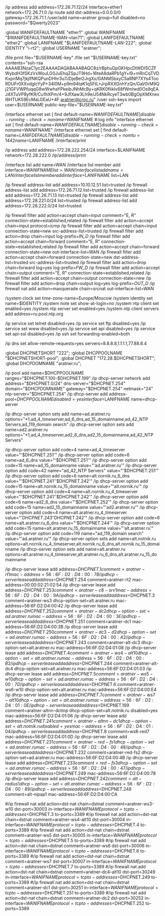 /ip address add address=172.26.71.12/24 interface=ether1 network=172.26.71.0
/ip route add dst-address=0.0.0.0/0 gateway=172.26.71.1
/user/add name=aratner group=full disabled=no password="\$Qwerty2023"

:global WANIFDEFAULTNAME "ether1"
:global WANIFNAME "$WANIFDEFAULTNAME-WAN-vlan71";
:global LANIFDEFAULTNAME "ether2"
:global LANIFNAME "$LANIFDEFAULTNAME-LAN-222";
:global IDENTITY "i-rt2";
:global USERNAME "aratner";

/file print file="$USERNAME-key"
/file set "$USERNAME-key.txt" contents="ssh-rsa AAAAB3NzaC1yc2EAAAADAQABAAABAQC8z/rBphuDpGKHpcDtWDISCZFWybdH3fSKzVxWouLG0JuEhqZSpJT9Hd+16teA8daRPb1gY+l9+mRnCqTVDKxpnMq7jkjlfNKQPunDHhr3u7JDjeBel2JrgXs/GANMSbxyC5aRNP7XYs4TooRDUFr0XXvdglcYyP+34I0M+p9m94taK1q5FtL+JrpRXXGnhYzQn/GaV0rM9Qj21GFVWPfuqqG8wWwhaYPkeibJNhMcBy+qKRK0fIiklv68fWmIwd0Os9qEAJ4XTuVP8yfKR/Cu1hXPm/4+9JfXaw3Lh9e/J54NkRcyeT3wb0BgOpXMXnexl6HTUK59EcMaLGEaU+4F aratner@croc.ru"
/user ssh-keys import user=$USERNAME public-key-file="$USERNAME-key.txt"

/interface ethernet set [ find default-name=$WANIFDEFAULTNAME ] disable-running-check=no name=$WANIFNAME
#:log info "interface ethernet set [ find default-name=$WANIFDEFAULTNAME ] disable-running-check=no name=$WANIFNAME"
/interface ethernet set [ find default-name=$LANIFDEFAULTNAME ] disable-running-check=no mtu=1442 name=$LANIFNAME
/interface/print

/ip address add address=172.28.222.254/24 interface=$LANIFNAME network=172.28.222.0
/ip/address/print

/interface list add name=WAN
/interface list member add interface=$WANIFNAME list=WAN
/interface list add name=LAN
/interface list member add interface=$LANIFNAME list=LAN

/ip firewall address-list add address=10.10.12.51 list=trusted
/ip firewall address-list add address=172.26.71.12 list=trusted
/ip firewall address-list add address=172.26.71.13 list=trusted
/ip firewall address-list add address=172.28.221.0/24 list=trusted
/ip firewall address-list add address=172.28.222.0/24 list=trusted

/ip firewall filter add action=accept chain=input comment="E, R" connection-state=established,related
/ip firewall filter add action=accept chain=input protocol=icmp
/ip firewall filter add action=accept chain=input connection-state=new src-address-list=trusted
/ip firewall filter add action=drop chain=input log-prefix=_IN_D_
/ip firewall filter add action=accept chain=forward comment="E, R" connection-state=established,related
/ip firewall filter add action=accept chain=forward connection-state=new out-interface-list=WAN
/ip firewall filter add action=accept chain=forward connection-state=new dst-address-list=trusted src-address-list=trusted
/ip firewall filter add action=drop chain=forward log=yes log-prefix=_FW_D_
/ip firewall filter add action=accept chain=output comment="E, R" connection-state=established,related
/ip firewall filter add action=accept chain=output connection-state=new
/ip firewall filter add action=drop chain=output log=yes log-prefix=_OUT_D_
/ip firewall nat add action=masquerade chain=srcnat out-interface-list=WAN

/system clock set time-zone-name=Europe/Moscow
/system identity set name=$IDENTITY
/system note set show-at-login=no
/system ntp client set enabled=yes
/system ntp server set enabled=yes
/system ntp client servers add address=ru.pool.ntp.org

/ip service set telnet disabled=yes
/ip service set ftp disabled=yes
/ip service set www disabled=yes
/ip service set api disabled=yes
/ip service set api-ssl disabled=yes
/ip ssh set forwarding-enabled=both

/ip dns set allow-remote-requests=yes servers=8.8.8.8,1.1.1.1,77.88.8.4

:global DHCPNETSHORT "222";
:global DHCPPOOLNAME "$DHCPNETSHORT-pool";
:global DHCPNET "172.28.$DHCPNETSHORT";
:global DHCPDOMNAME "aratner.ru";

/ip pool add name=$DHCPPOOLNAME ranges="$DHCPNET.100-$DHCPNET.199"
/ip dhcp-server network add address="$DHCPNET.0/24" dns-server="$DHCPNET.254" domain="$DHCPDOMNAME" gateway="$DHCPNET.254" netmask="24" ntp-server="$DHCPNET.254"
/ip dhcp-server add address-pool=$DHCPPOOLNAME disabled=yes interface=$LANIFNAME name=dhcp-server

/ip dhcp-server option sets add name=ad.aratner.ru options="*1,ad_4_timeserver,ad_6_dns,ad_15_domainname,ad_42_NTP Servers,ad_119_domain search"
/ip dhcp-server option sets add name=ad2.aratner.ru options="*1,ad_4_timeserver,ad2_6_dns,ad2_15_domainname,ad_42_NTP Servers"


/ip dhcp-server option add code=4 name=ad_4_timeserver value="'$DHCPNET.251'"
/ip dhcp-server option add code=6 name=ad_6_dns value="'$DHCPNET.251'"
/ip dhcp-server option add code=15 name=ad_15_domainname value="'ad.aratner.ru'"
/ip dhcp-server option add code=42 name="ad_42_NTP Servers" value="'$DHCPNET.251'"
/ip dhcp-server option add code=6 name=alt.nornik.ru_6_dns value="'$DHCPNET.241''$DHCPNET.242'"
/ip dhcp-server option add code=15 name=alt.nornik.ru_15_domainname value="'alt.nornik.ru'"
/ip dhcp-server option add code=4 name=alt.nornik.ru_4_timeserver value="'$DHCPNET.241''$DHCPNET.242'"
/ip dhcp-server option add code=6 name=ad2_6_dns value="'$DHCPNET.252'"
/ip dhcp-server option add code=15 name=ad2_15_domainname value="'ad2.aratner.ru'"
/ip dhcp-server option add code=4 name=alt.aratner.ru_4_timeserver value="'$DHCPNET.243''$DHCPNET.242'"
/ip dhcp-server option add code=6 name=alt.aratner.ru_6_dns value="'$DHCPNET.244'"
/ip dhcp-server option add code=15 name=alt.aratner.ru_15_domainname value="'alt.aratner.ru'"
/ip dhcp-server option add code=119 name="ad_119_domain search" value="'ad.aratner.ru'"
/ip dhcp-server option sets add name=alt.notnik.ru options=alt.nornik.ru_4_timeserver,alt.nornik.ru_6_dns,alt.nornik.ru_15_domainname
/ip dhcp-server option sets add name=alt.aratner.ru options=alt.aratner.ru_4_timeserver,alt.aratner.ru_6_dns,alt.aratner.ru_15_domainname



/ip dhcp-server lease add address=$DHCPNET.1 comment=aratner-rt1 mac-address=56:6F:D2:D4:00:7B
/ip dhcp-server lease add address=$DHCPNET.254 comment=aratner-rt2 mac-address=00:00:02:21:02:54
/ip dhcp-server lease add address=$DHCPNET.253 comment=aratner-c8-srv1 mac-address=56:6F:D2:D4:00:9A
/ip dhcp-server lease add address=$DHCPNET.3 comment=aratner-ws3 dhcp-option-set=alt.aratner.ru mac-address=56:6F:D2:D4:00:42
/ip dhcp-server lease add address=$DHCPNET.252 comment=aratner-dc2 dhcp-option-set=ad.aratner.ru mac-address=56:6F:D2:D4:00:3E
/ip dhcp-server lease add address=$DHCPNET.251 comment=aratner-dc1 mac-address=56:6F:D2:D4:00:3B
/ip dhcp-server lease add address=$DHCPNET.250 comment=aratner-dc3-d2 dhcp-option-set=ad.aratner.ru mac-address=56:6F:D2:D4:00:A2
/ip dhcp-server lease add address=$DHCPNET.243 comment=aratner-alt-dc3 dhcp-option-set=alt.aratner.ru mac-address=56:6F:D2:D4:01:08
/ip dhcp-server lease add address=$DHCPNET.4 comment=aratner-ws4-alt10 dhcp-option-set=alt.aratner.ru mac-address=56:6F:D2:D4:00:B2
/ip dhcp-server lease add address=$DHCPNET.244 comment=aratner-alt-dc4 dhcp-option-set=alt.aratner.ru mac-address=56:6F:D2:D4:01:03
/ip dhcp-server lease add address=$DHCPNET.5 comment=aratner-ws5-w10 dhcp-option-set=ad.aratner.ru mac-address=56:6F:D2:D4:00:7D
/ip dhcp-server lease add address=$DHCPNET.6 comment=aratner-ws6-w10 dhcp-option-set=alt.aratner.ru mac-address=56:6F:D2:D4:00:E4
/ip dhcp-server lease add address=$DHCPNET.7 comment=aratner-ws7-alt10 dhcp-option-set=alt.aratner.ru mac-address=56:6F:D2:D4:01:0E
/ip dhcp-server lease add address=$DHCPNET.199 comment=aratner-altnn-dctmp dhcp-option-set=alt.notnik.ru disabled=yes mac-address=56:6F:D2:D4:01:06
/ip dhcp-server lease add address=$DHCPNET.241 comment=aratner-altnn-dc1 dhcp-option-set=alt.notnik.ru disabled=yes mac-address=56:6F:D2:D4:01:04
/ip dhcp-server lease add address=$DHCPNET.8 comment=ws8-red7 mac-address=56:6F:D2:D4:01:0D
/ip dhcp-server lease add address=$DHCPNET.231 comment=aratner-red-fs1 dhcp-option-set=ad.aratner.ru mac-address=56:6F:D2:D4:00:48
/ip dhcp-server lease add address=$DHCPNET.232 comment=aratner-red-fs2 dhcp-option-set=ad.aratner.ru mac-address=56:6F:D2:D4:00:4B
/ip dhcp-server lease add address=$DHCPNET.233 comment=red-fs3 dhcp-option-set=ad.aratner.ru mac-address=56:6F:D2:D4:00:47
/ip dhcp-server lease add address=$DHCPNET.249 mac-address=56:6F:D2:D4:00:78
/ip dhcp-server lease add address=$DHCPNET.242 comment=alt-radius1 dhcp-option-set=alt.aratner.ru mac-address=56:6F:D2:D4:00:89
/ip dhcp-server lease add address=$DHCPNET.248 comment=alt-nipap1 mac-address=56:6F:D2:D4:00:CA


#/ip firewall nat add action=dst-nat chain=dstnat comment=aratner-ws3-w10 dst-port=30003 in-interface=$WANIFNAME protocol=tcp to-addresses=$DHCPNET.3 to-ports=3389
#/ip firewall nat add action=dst-nat chain=dstnat comment=aratner-ws4-alt10 dst-port=30004 in-interface=$WANIFNAME protocol=tcp to-addresses=$DHCPNET.4 to-ports=3389
#/ip firewall nat add action=dst-nat chain=dstnat comment=aratner-ws5 dst-port=30005 in-interface=$WANIFNAME protocol=tcp to-addresses=$DHCPNET.5 to-ports=3389
#/ip firewall nat add action=dst-nat chain=dstnat comment=aratner-ws6 dst-port=30006 in-interface=$WANIFNAME protocol=tcp to-addresses=$DHCPNET.6 to-ports=3389
#/ip firewall nat add action=dst-nat chain=dstnat comment=aratner-ws7 dst-port=30007 in-interface=$WANIFNAME protocol=tcp to-addresses=$DHCPNET.7 to-ports=3389
#/ip firewall nat add action=dst-nat chain=dstnat comment=aratner-dc4-alt10 dst-port=30249 in-interface=$WANIFNAME protocol=tcp to-addresses=$DHCPNET.249 to-ports=3389
#/ip firewall nat add action=dst-nat chain=dstnat comment=aratner-dc1 dst-port=30251 in-interface=$WANIFNAME protocol=tcp to-addresses=$DHCPNET.251 to-ports=3389
#/ip firewall nat add action=dst-nat chain=dstnat comment=aratner-dc2 dst-port=30252 in-interface=$WANIFNAME protocol=tcp to-addresses=$DHCPNET.252 to-ports=3389
